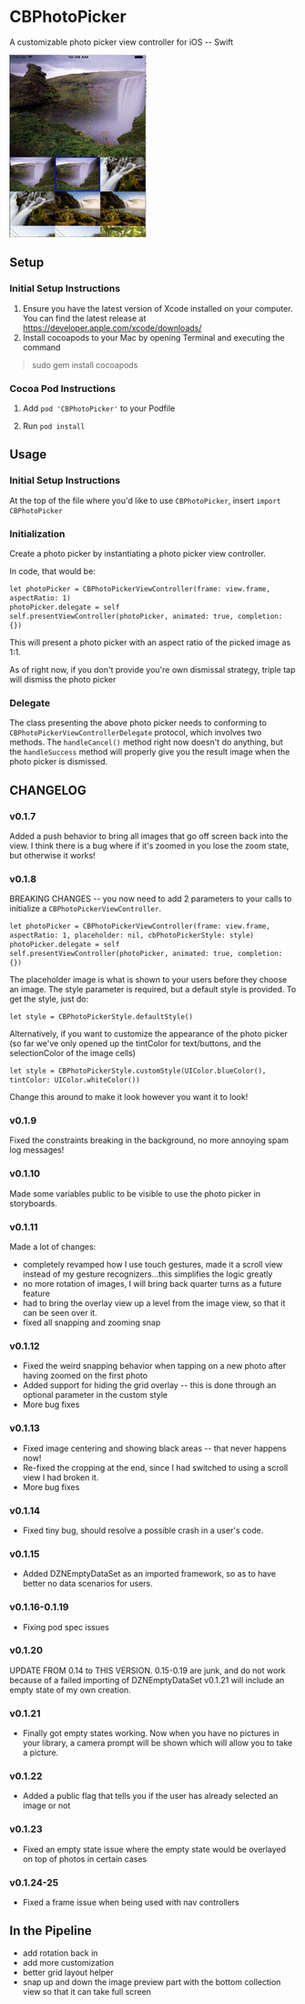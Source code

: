 # CBPhotoPicker
A customizable photo picker view controller for iOS -- Swift

![alt tag](https://github.com/coolbnjmn/CBPhotoPicker/blob/master/CBPhotoPickerDemo.gif)

## Setup
### Initial Setup Instructions
1. Ensure you have the latest version of Xcode installed on your computer. You can find the latest release at https://developer.apple.com/xcode/downloads/
2. Install cocoapods to your Mac by opening Terminal and executing the command
  > sudo gem install cocoapods

### Cocoa Pod Instructions
1. Add `pod 'CBPhotoPicker'` to your Podfile

2. Run `pod install`

## Usage
### Initial Setup Instructions
At the top of the file where you'd like to use `CBPhotoPicker`, insert `import CBPhotoPicker`

### Initialization
Create a photo picker by instantiating a photo picker view controller. 

In code, that would be:

```
let photoPicker = CBPhotoPickerViewController(frame: view.frame, aspectRatio: 1)
photoPicker.delegate = self
self.presentViewController(photoPicker, animated: true, completion: {})
```

This will present a photo picker with an aspect ratio of the picked image as 1:1. 

As of right now, if you don't provide you're own dismissal strategy, triple tap will dismiss the photo picker

### Delegate
The class presenting the above photo picker needs to conforming to `CBPhotoPickerViewControllerDelegate` protocol, which involves two methods. The `handleCancel()` method right now doesn't do anything, but the `handleSuccess` method will properly give you the result image when the photo picker is dismissed. 


## CHANGELOG
### v0.1.7
Added a push behavior to bring all images that go off screen back into the view. I think there is a bug where if it's zoomed in you lose the zoom state, but otherwise it works! 

### v0.1.8
BREAKING CHANGES -- you now need to add 2 parameters to your calls to initialize a `CBPhotoPickerViewController`.

```
let photoPicker = CBPhotoPickerViewController(frame: view.frame, aspectRatio: 1, placeholder: nil, cbPhotoPickerStyle: style)
photoPicker.delegate = self
self.presentViewController(photoPicker, animated: true, completion: {})
```

The placeholder image is what is shown to your users before they choose an image. The style parameter is required, but a default style is provided. To get the style, just do:

```
let style = CBPhotoPickerStyle.defaultStyle()
```

Alternatively, if you want to customize the appearance of the photo picker (so far we've only opened up the tintColor for text/buttons, and the selectionColor of the image cells)

```
let style = CBPhotoPickerStyle.customStyle(UIColor.blueColor(), tintColor: UIColor.whiteColor())
```

Change this around to make it look however you want it to look! 

### v0.1.9
Fixed the constraints breaking in the background, no more annoying spam log messages!

### v0.1.10
Made some variables public to be visible to use the photo picker in storyboards. 

### v0.1.11
Made a lot of changes:
- completely revamped how I use touch gestures, made it a scroll view instead of my gesture recognizers...this simplifies the logic greatly
- no more rotation of images, I will bring back quarter turns as a future feature
- had to bring the overlay view up a level from the image view, so that it can be seen over it.
- fixed all snapping and zooming snap 

### v0.1.12
- Fixed the weird snapping behavior when tapping on a new photo after having zoomed on the first photo
- Added support for hiding the grid overlay -- this is done through an optional parameter in the custom style
- More bug fixes

### v0.1.13
- Fixed image centering and showing black areas -- that never happens now!
- Re-fixed the cropping at the end, since I had switched to using a scroll view I had broken it. 
- More bug fixes

### v0.1.14
- Fixed tiny bug, should resolve a possible crash in a user's code.

### v0.1.15
- Added DZNEmptyDataSet as an imported framework, so as to have better no data scenarios for users. 

### v0.1.16-0.1.19
- Fixing pod spec issues

### v0.1.20
UPDATE FROM 0.14 to THIS VERSION. 0.15-0.19 are junk, and do not work because of a failed importing of DZNEmptyDataSet
v0.1.21 will include an empty state of my own creation. 

### v0.1.21
- Finally got empty states working. Now when you have no pictures in your library, a camera prompt will be shown which will allow you to take a picture. 

### v0.1.22
- Added a public flag that tells you if the user has already selected an image or not

### v0.1.23
- Fixed an empty state issue where the empty state would be overlayed on top of photos in certain cases

### v0.1.24-25
- Fixed a frame issue when being used with nav controllers

## In the Pipeline
- add rotation back in
- add more customization
- better grid layout helper
- snap up and down the image preview part with the bottom collection view so that it can take full screen
